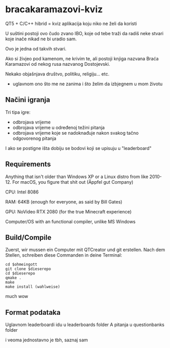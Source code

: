# bracakaramazovi-kviz
QT5 + C/C++ hibrid = kviz aplikacija koju niko ne želi da koristi

U suštini postoji ovo čudo zvano IBO, koje od tebe traži da radiš
neke stvari koje inače nikad ne bi uradio sam.

Ovo je jedna od takvih stvari.

Ako si živjeo pod kamenom, ne krivim te, ali postoji knjiga nazvana
Braća Karamazovi od nekog rusa nazvanog Dostojevski.

Nekako objašnjava društvo, politiku, religiju... etc. 
- uglavnom ono što me ne zanima i što želim da izbjegnem u mom životu

## Načini igranja

Tri tipa igre:
 - odbrojava vrijeme
 - odbrojava vrijeme u određenoj težini pitanja
 - odbrojava vrijeme koje se nadoknađuje nakon svakog tačno
odgovorenog pitanja

I ako se postigne išta dobiju se bodovi koji se upisuju u "leaderboard"

## Requirements

Anything that isn't older than Windows XP or a Linux distro from like 2010-12.
For macOS, you figure that shit out (Äppfel gut Company)

CPU: Intel 8086

RAM: 64KB (enough for everyone, as said by Bill Gates)

GPU: NoVideo RTX 2080 (for the true Minecraft experience)

Computer/OS with an functional compiler, unlike MS Windows

## Build/Compile

Zuerst, wir mussen ein Computer mit QTCreator und git erstellen.
Nach dem Stellen, schreiben diese Commanden in deine Terminal:
```
cd $ohmeingott
git clone $dieserepo
cd $dieserepo
qmake .
make
make install (wahlweise)
```

much wow

## Format podataka

Uglavnom leaderboardi idu u leaderboards folder
A pitanja u questionbanks folder

i veoma jednostavno je tbh,
saznaj sam
